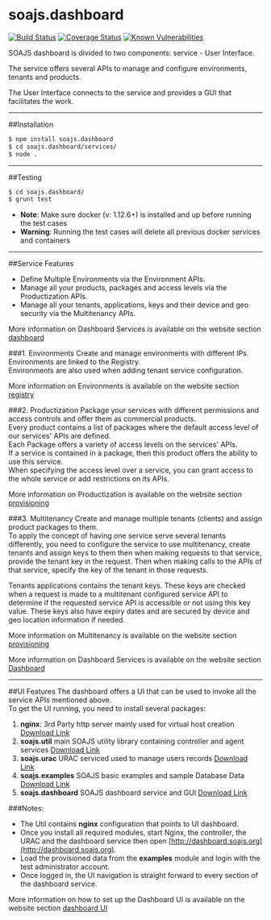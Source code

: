 # soajs.dashboard
[![Build Status](https://travis-ci.org/soajs/soajs.dashboard.svg?branch=master)](https://travis-ci.org/soajs/soajs.dashboard)
[![Coverage Status](https://coveralls.io/repos/soajs/soajs.dashboard/badge.png)](https://coveralls.io/r/soajs/soajs.dashboard)
[![Known Vulnerabilities](https://snyk.io/test/github/soajs/soajs.dashboard/badge.svg)](https://snyk.io/test/github/soajs/soajs.dashboard)

SOAJS dashboard is divided to two components: service - User Interface.

The service offers several APIs to manage and configure environments, tenants and products.

The User Interface connects to the service and provides a GUI that facilitates the work.

---

##Installation

```sh
$ npm install soajs.dashboard
$ cd soajs.dashboard/services/
$ node .
```

---

##Testing

```sh
$ cd soajs.dashboard/
$ grunt test
```
* **Note**: Make sure docker (v: 1.12.6+) is installed and up before running the test cases
* **Warning**: Running the test cases will delete all previous docker services and containers

---

##Service Features
* Define Multiple Environments via the Environment APIs.
* Manage all your products, packages and access levels via the Productization APIs.
* Manage all your tenants, applications, keys and their device and geo security via the Multitenancy APIs.

More information on Dashboard Services is available on the website section [dashboard](http://www.soajs.org/#/documentation/dashboard-services)

###1. Environments
Create and manage environments with different IPs.<br>
Environments are linked to the Registry.<br>
Environments are also used when adding tenant service configuration.

More information on Environments is available on the website section [registry](http://www.soajs.org/#/documentation/registry)

###2. Productization
Package your services with different permissions and access controls and offer them as commercial products.<br>
Every product contains a list of packages where the default access level of our services' APIs are defined.<br>
Each Package offers a variety of access levels on the services' APIs.<br>
If a service is contained in a package, then this product offers the ability to use this service.<br>
When specifying the access level over a service, you can grant access to the whole service or add restrictions on its APIs.

More information on Productization is available on the website section [provisioning](http://www.soajs.org/#/documentation/provisioning)

###3. Multitenancy
Create and manage multiple tenants (clients) and assign product packages to them.<br>
To apply the concept of having one service serve several tenants differently, you need to configure the service to use multitenancy, create tenants and assign keys to them then when making requests to that service, provide the tenant key in the request.
Then when making calls to the APIs of that service, specify the key of the tenant in those requests.

Tenants applications contains the tenant keys. These keys are checked when a request is made to a multitenant configured service API to determine if the requested service API is accessible or not using this key value. These keys also have expiry dates and are secured by device and geo location information if needed.

More information on Multitenancy is available on the website section [provisioning](http://www.soajs.org/#/documentation/provisioning)

More information on Dashboard Services is available on the website section [Dashboard](http://www.soajs.org/#/documentation/dashboard-services)

---

##UI Features
The dashboard offers a UI that can be used to invoke all the service APIs mentioned above.<br>
To get the UI running, you need to install several packages:

1. **nginx**: 3rd Party http server mainly used for virtual host creation [Download Link](http://nginx.org)
2. **soajs.util** main SOAJS utility library containing controller and agent services [Download Link](https://www.npmjs.com/package/soajs.util)
3. **soajs.urac** URAC serviced used to manage users records [Download Link](https://www.npmjs.com/package/soajs.urac)
4. **soajs.examples** SOAJS basic examples and sample Database Data [Download Link](https://www.npmjs.com/package/soajs.examples)
5. **soajs.dashboard** SOAJS dashboard service and GUI [Download Link](https://www.npmjs.com/package/soajs.dashboard)

###Notes:

* The Util contains **nginx** configuration that points to UI dashboard.
* Once you install all required modules, start Nginx, the controller, the URAC and the dashboard service then open [http://dashboard.soajs.org](http://dashboard.soajs.org).
* Load the provisioned data from the **examples** module and login with the test administrator account.
* Once logged in, the UI navigation is straight forward to every section of the dashboard service.

More information on how to set up the Dashboard UI is available on the website section [dashboard UI](http://www.soajs.org/#/documentation/dashboard-setup)
